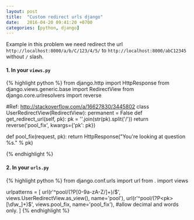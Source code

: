 ```yaml
---
layout: post
title:  "Custom redirect urls django"
date:   2016-04-20 09:41:20 +0700
categories: [python, django]
---
```

Example in this problem we need redirect the url `http://localhost:8000/a/b/C/123/4/5/` to `http://localhost:8000/abC12345` without `/` slash.

#### 1. In your `views.py`

{% highlight python %}
from django.http import HttpResponse
from django.views.generic.base import RedirectView
from django.core.urlresolvers import reverse

#Ref: http://stackoverflow.com/a/16627830/3445802
class UserRedirectView(RedirectView):
    permanent = False
    def get_redirect_url(self, pk):
        pk = ''.join(str(pk).split('/'))
        return reverse('pool_fix', kwargs={'pk': pk})

def pool_fix(request, pk):
    return HttpResponse("You're looking at question %s." % pk)
    
{% endhighlight %}

#### 2. In your `urls.py`

{% highlight python %}
from django.conf.urls import url
from . import views

urlpatterns = [
    url(r'^pool/(?P<pk>[0-9a-zA-Z\/]+)/$', views.UserRedirectView.as_view(), name='pool'),
    url(r'^pool/(?P<pk>[\d\w_]+)$', views.pool_fix, name='pool_fix'), #allow decimal and words only.
]
{% endhighlight %}
